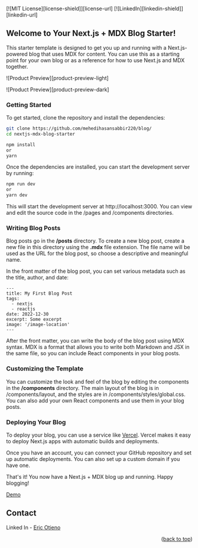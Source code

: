 <div id="top"></div>

[![MIT License][license-shield]][license-url]
[![LinkedIn][linkedin-shield]][linkedin-url]

## Welcome to Your Next.js + MDX Blog Starter!

This starter template is designed to get you up and running with a Next.js-powered blog that uses MDX for content. You can use this as a starting point for your own blog or as a reference for how to use Next.js and MDX together.

![Product Preview][product-preview-light]

![Product Preview][product-preview-dark]

### Getting Started

To get started, clone the repository and install the dependencies:

```sh
git clone https://github.com/mehedihasansabbir220/blog/
cd nextjs-mdx-blog-starter

npm install
or
yarn
```

Once the dependencies are installed, you can start the development server by running:

```sh
npm run dev
or
yarn dev
```

This will start the development server at http://localhost:3000. You can view and edit the source code in the /pages and /components directories.

### Writing Blog Posts

Blog posts go in the **/posts** directory. To create a new blog post, create a new file in this directory using the **.mdx** file extension. The file name will be used as the URL for the blog post, so choose a descriptive and meaningful name.

In the front matter of the blog post, you can set various metadata such as the title, author, and date:

```
---
title: My First Blog Post
tags:
  - nextjs
  - reactjs
date: 2022-12-30
excerpt: Some excerpt
image: '/image-location'
---
```

After the front matter, you can write the body of the blog post using MDX syntax. MDX is a format that allows you to write both Markdown and JSX in the same file, so you can include React components in your blog posts.

### Customizing the Template

You can customize the look and feel of the blog by editing the components in the **/components** directory. The main layout of the blog is in /components/layout, and the styles are in /components/styles/global.css. You can also add your own React components and use them in your blog posts.

### Deploying Your Blog

To deploy your blog, you can use a service like [Vercel](https://vercel.com). Vercel makes it easy to deploy Next.js apps with automatic builds and deployments.

Once you have an account, you can connect your GitHub repository and set up automatic deployments. You can also set up a custom domain if you have one.

That's it! You now have a Next.js + MDX blog up and running. Happy blogging!

[Demo](https://sparkblog.vercel.app/)

<!-- ================== contact ================= -->

## Contact


Linked In - [Eric Otieno](https://www.linkedin.com/in/mehedi-hasan-sabbir-1a5909216/)

<p align="right">(<a href="#top">back to top</a>)</p>

